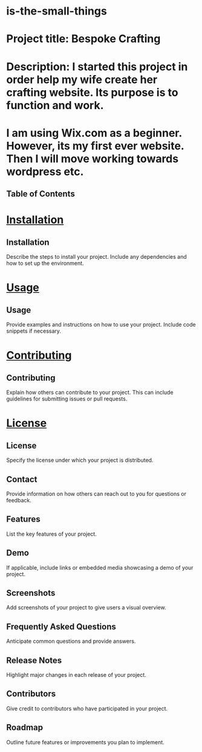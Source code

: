 # is-the-small-things
# Project title: Bespoke Crafting
# Description: I started this project in order help my wife create her crafting website. Its purpose is to function and work.
# I am using Wix.com as a beginner. However, its my first ever website. Then I will move working towards wordpress etc.
## Table of Contents
# [Installation](#installation)
## Installation
Describe the steps to install your project. Include any dependencies and how to set up the environment.


# [Usage](#usage)
## Usage
Provide examples and instructions on how to use your project. Include code snippets if necessary.


# [Contributing](#contributing)
## Contributing
Explain how others can contribute to your project. This can include guidelines for submitting issues or pull requests.


# [License](#license)
## License
Specify the license under which your project is distributed.
## Contact
Provide information on how others can reach out to you for questions or feedback.
## Features
List the key features of your project.
## Demo
If applicable, include links or embedded media showcasing a demo of your project.
## Screenshots
Add screenshots of your project to give users a visual overview.
## Frequently Asked Questions
Anticipate common questions and provide answers.
## Release Notes
Highlight major changes in each release of your project.
## Contributors
Give credit to contributors who have participated in your project.
## Roadmap
Outline future features or improvements you plan to implement.

